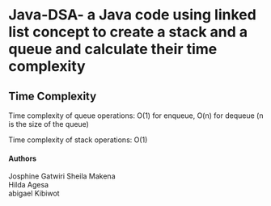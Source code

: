 # Java-DSA- a Java code using linked list concept to create a stack and a queue and calculate their time complexity 

## Time Complexity

 Time complexity of queue operations: O(1) for enqueue, O(n) for dequeue (n is the size of the queue)

Time complexity of stack operations: O(1)

#### Authors 
Josphine Gatwiri 
Sheila Makena  
Hilda Agesa  
abigael Kibiwot 
